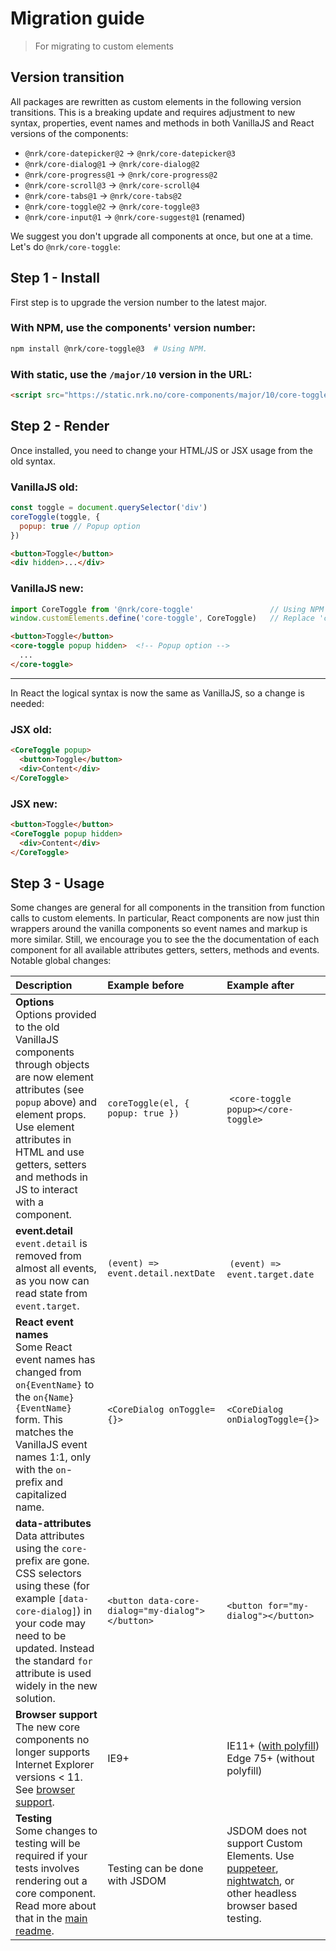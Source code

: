 # Migration guide

> For migrating to custom elements

## Version transition

All packages are rewritten as custom elements in the following version transitions.
This is a breaking update and requires adjustment to new syntax, properties, event names and methods in both VanillaJS and
React versions of the components:

* `@nrk/core-datepicker@2` &rarr; `@nrk/core-datepicker@3`
* `@nrk/core-dialog@1` &rarr; `@nrk/core-dialog@2`
* `@nrk/core-progress@1` &rarr; `@nrk/core-progress@2`
* `@nrk/core-scroll@3` &rarr; `@nrk/core-scroll@4`
* `@nrk/core-tabs@1` &rarr; `@nrk/core-tabs@2`
* `@nrk/core-toggle@2` &rarr; `@nrk/core-toggle@3`
* `@nrk/core-input@1` &rarr; `@nrk/core-suggest@1` (renamed)

We suggest you don't upgrade all components at once, but one at a time. Let's do
`@nrk/core-toggle`:

## Step 1 - Install

First step is to upgrade the version number to the latest major.

### With NPM, use the components' version number:

```sh
npm install @nrk/core-toggle@3  # Using NPM.
```

### With static, use the `/major/10` version in the URL:

```html
<script src="https://static.nrk.no/core-components/major/10/core-toggle/core-toggle.min.js"></script>  <!-- Using static -->
```

## Step 2 - Render

Once installed, you need to change your HTML/JS or JSX usage from the old syntax.

### VanillaJS old:

```js
const toggle = document.querySelector('div')
coreToggle(toggle, {
  popup: true // Popup option
})
```

```html
<button>Toggle</button>
<div hidden>...</div>
```

### VanillaJS new:

```js
import CoreToggle from '@nrk/core-toggle'                 // Using NPM
window.customElements.define('core-toggle', CoreToggle)   // Replace 'core-toggle' with your own tag name
```

```html
<button>Toggle</button>
<core-toggle popup hidden>  <!-- Popup option -->
  ...
</core-toggle>
```

---

In React the logical syntax is now the same as VanillaJS, so a change is needed:

### JSX old:
```html
<CoreToggle popup>
  <button>Toggle</button>
  <div>Content</div>
</CoreToggle>
```
### JSX new:

```html
<button>Toggle</button>
<CoreToggle popup hidden>
  <div>Content</div>
</CoreToggle>
```

## Step 3 - Usage

Some changes are general for all components in the transition from function calls to custom elements. In particular, React components are now just thin wrappers around the vanilla components so event names and markup is more similar. Still, we encourage you to see the the documentation of each component for all available attributes getters, setters, methods and events. Notable global changes:

Description | Example before | Example after
:-- | :-- | :--
**Options**<br> Options provided to the old VanillaJS components through objects are now element attributes (see `popup` above) and element props. Use element attributes in HTML and use getters, setters and methods in JS to interact with a component. | `coreToggle(el, { popup: true })` | `<core-toggle popup></core-toggle>`
**event.detail**<br> `event.detail` is removed from almost all events, as you now can read state from `event.target`. | `(event) => event.detail.nextDate` | `(event) => event.target.date`
**React event names**<br> Some React event names has changed from `on{EventName}` to the `on{Name}{EventName}` form. This matches the VanillaJS event names 1:1, only with the `on`-prefix and capitalized name. | `<CoreDialog onToggle={}>` | `<CoreDialog onDialogToggle={}>`
**data-attributes**<br> Data attributes using the `core-` prefix are gone. CSS selectors using these (for example `[data-core-dialog]`) in your code may need to be updated. Instead the standard `for` attribute is used widely in the new solution. | `<button data-core-dialog="my-dialog"></button>` | `<button for="my-dialog"></button>`
**Browser support**<br> The new core components no longer supports Internet Explorer versions < 11. See [browser support](?readme.md#browser-support). | IE9+ | IE11+ ([with polyfill](https://github.com/webcomponents/polyfills/tree/master/packages/custom-elements))<br>Edge 75+ (without polyfill)
**Testing**<br> Some changes to testing will be required if your tests involves rendering out a core component. Read more about that in the [main readme](?readme.md#testing). | Testing can be done with JSDOM |JSDOM does not support Custom Elements. Use [puppeteer](https://github.com/GoogleChrome/puppeteer), [nightwatch](https://nightwatchjs.org/), or other headless browser based testing.
